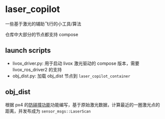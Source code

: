 # laser_copilot

一些基于激光的辅助飞行的小工具/算法

仓库中大部分的节点都支持 compose

## launch scripts

- livox_driver.py: 用于启动 livox 激光驱动的 compose 版本，需要 livox_ros_driver2 的支持
- obj_dist.py: 加载 obj_dist 节点到 `laser_copilot_container`

## obj_dist

根据 px4 的[防碰撞功能](https://github.com/mavlink/mavros/blob/3e1adc7ec10c8b7dd819b90e259d5cd521c46228/mavros_extras/src/plugins/obstacle_distance.cpp#L86)功能编写，基于原始激光数据，计算最近的一圈激光点的距离，并发布成为 `sensor_msgs::LaserScan`

